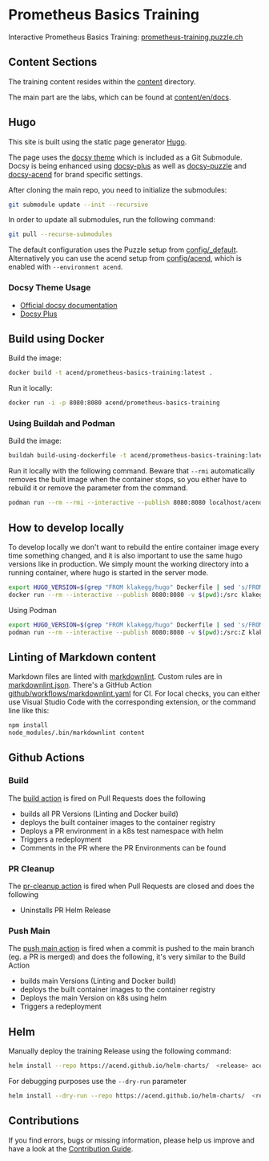 # Prometheus Basics Training

Interactive Prometheus Basics Training: [prometheus-training.puzzle.ch](https://prometheus-training.puzzle.ch/)


## Content Sections

The training content resides within the [content](content) directory.

The main part are the labs, which can be found at [content/en/docs](content/en/docs).

## Hugo

This site is built using the static page generator [Hugo](https://gohugo.io/).

The page uses the [docsy theme](https://github.com/google/docsy) which is included as a Git Submodule.
Docsy is being enhanced using [docsy-plus](https://github.com/puzzle/docsy-plus/) as well as [docsy-puzzle](https://github.com/puzzle/docsy-puzzle/) and [docsy-acend](https://github.com/puzzle/docsy-acend/) for brand specific settings.

After cloning the main repo, you need to initialize the submodules:

```bash
git submodule update --init --recursive
```

In order to update all submodules, run the following command:

```bash
git pull --recurse-submodules
```

The default configuration uses the Puzzle setup from [config/_default](config/_default/config.toml).
Alternatively you can use the acend setup from [config/acend](config/acend/config.toml), which is enabled with `--environment acend`.

### Docsy Theme Usage

* [Official docsy documentation](https://www.docsy.dev/docs/)
* [Docsy Plus](https://github.com/puzzle/docsy-plus/)


## Build using Docker

Build the image:

```bash
docker build -t acend/prometheus-basics-training:latest .
```

Run it locally:

```bash
docker run -i -p 8080:8080 acend/prometheus-basics-training
```


### Using Buildah and Podman

Build the image:

```bash
buildah build-using-dockerfile -t acend/prometheus-basics-training:latest .
```

Run it locally with the following command. Beware that `--rmi` automatically removes the built image when the container stops, so you either have to rebuild it or remove the parameter from the command.

```bash
podman run --rm --rmi --interactive --publish 8080:8080 localhost/acend/prometheus-basics-training
```


## How to develop locally

To develop locally we don't want to rebuild the entire container image every time something changed, and it is also important to use the same hugo versions like in production.
We simply mount the working directory into a running container, where hugo is started in the server mode.

```bash
export HUGO_VERSION=$(grep "FROM klakegg/hugo" Dockerfile | sed 's/FROM klakegg\/hugo://g' | sed 's/ AS builder//g')
docker run --rm --interactive --publish 8080:8080 -v $(pwd):/src klakegg/hugo:${HUGO_VERSION} server -p 8080 --bind 0.0.0.0
```

Using Podman
```bash
export HUGO_VERSION=$(grep "FROM klakegg/hugo" Dockerfile | sed 's/FROM klakegg\/hugo://g' | sed 's/ AS builder//g')
podman run --rm --interactive --publish 8080:8080 -v $(pwd):/src:Z klakegg/hugo:${HUGO_VERSION} server -p 8080 --bind 0.0.0.0
```


## Linting of Markdown content

Markdown files are linted with [markdownlint](https://github.com/DavidAnson/markdownlint).
Custom rules are in [markdownlint.json](markdownlint.json).
There's a GitHub Action [github/workflows/markdownlint.yaml](github/workflows/markdownlint.yaml) for CI.
For local checks, you can either use Visual Studio Code with the corresponding extension, or the command line like this:

```bash
npm install
node_modules/.bin/markdownlint content
```


## Github Actions


### Build

The [build action](.github/workflows/build.yaml) is fired on Pull Requests does the following

* builds all PR Versions (Linting and Docker build)
* deploys the built container images to the container registry
* Deploys a PR environment in a k8s test namespace with helm
* Triggers a redeployment
* Comments in the PR where the PR Environments can be found


### PR Cleanup

The [pr-cleanup action](.github/workflows/pr-cleanup.yaml) is fired when Pull Requests are closed and does the following

* Uninstalls PR Helm Release


### Push Main

The [push main action](.github/workflows/push-main.yaml) is fired when a commit is pushed to the main branch (eg. a PR is merged) and does the following, it's very similar to the Build Action

* builds main Versions (Linting and Docker build)
* deploys the built container images to the container registry
* Deploys the main Version on k8s using helm
* Triggers a redeployment


## Helm

Manually deploy the training Release using the following command:

```bash
helm install --repo https://acend.github.io/helm-charts/  <release> acend-training-chart --values helm-chart/values.yaml -n <namespace>
```

For debugging purposes use the `--dry-run` parameter

```bash
helm install --dry-run --repo https://acend.github.io/helm-charts/  <release> acend-training-chart --values helm-chart/values.yaml -n <namespace>
```


## Contributions

If you find errors, bugs or missing information, please help us improve and have a look at the [Contribution Guide](CONTRIBUTING.md).
